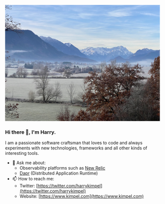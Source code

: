 ![Zugspitz region](background-fall-web.jpg)

### Hi there 👋, I'm Harry.

I am a passionate software craftsman that loves to code and always experiments with new technologies, frameworks and all other kinds of interesting tools.

- 💬 Ask me about:
     - Observability platforms such as [New Relic](https://www.newrelic.com)
     - [Dapr](https://dapr.io/) (Distributed Application Runtime)
- 📫 How to reach me:
     - Twitter: [https://twitter.com/harrykimpel](https://twitter.com/harrykimpel)
     - Website: [https://www.kimpel.com](https://www.kimpel.com)

<!--
**harrykimpel/harrykimpel** is a ✨ _special_ ✨ repository because its `README.md` (this file) appears on your GitHub profile.

Here are some ideas to get you started:

- 🔭 I’m currently working on ...
- 🌱 I’m currently learning ...
- 👯 I’m looking to collaborate on ...
- 🤔 I’m looking for help with ...
- 💬 Ask me about ...
- 📫 How to reach me: ...
- 😄 Pronouns: ...
- ⚡ Fun fact: ...
-->
